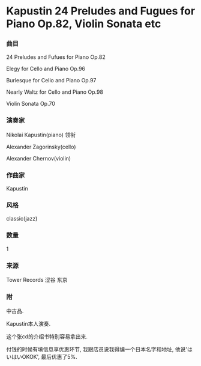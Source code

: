 # Kapustin 24 Preludes and Fugues for Piano Op.82, Violin Sonata etc

### 曲目
24 Preludes and Fufues for Piano Op.82

Elegy for Cello and Piano Op.96

Burlesque for Cello and Piano Op.97

Nearly Waltz for Cello and Piano Op.98

Violin Sonata Op.70
### 演奏家
Nikolai Kapustin(piano) 领衔

Alexander Zagorinsky(cello)

Alexander Chernov(violin)
### 作曲家
Kapustin
### 风格
classic(jazz)
### 数量
1
### 来源
Tower Records 涩谷 东京
### 附
中古品.

Kapustin本人演奏.

这个张cd的介绍书特别容易拿出来.

付钱的时候有填信息享优惠环节, 我跟店员说我得编一个日本名字和地址, 他说'はいはいOKOK', 最后优惠了5%.